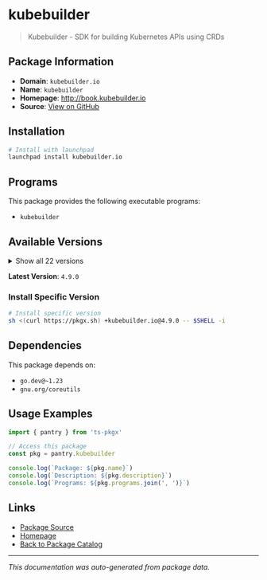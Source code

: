 # kubebuilder

> Kubebuilder - SDK for building Kubernetes APIs using CRDs

## Package Information

- **Domain**: `kubebuilder.io`
- **Name**: `kubebuilder`
- **Homepage**: http://book.kubebuilder.io
- **Source**: [View on GitHub](https://github.com/pkgxdev/pantry/tree/main/projects/kubebuilder.io/package.yml)

## Installation

```bash
# Install with launchpad
launchpad install kubebuilder.io
```

## Programs

This package provides the following executable programs:

- `kubebuilder`

## Available Versions

<details>
<summary>Show all 22 versions</summary>

- `4.9.0`, `4.8.0`, `4.7.1`, `4.7.0`, `4.6.0`
- `4.5.2`, `4.5.1`, `4.5.0`, `4.4.0`, `4.3.1`
- `4.3.0`, `4.2.0`, `4.1.1`, `4.1.0`, `4.0.0`
- `3.15.1`, `3.15.0`, `3.14.2`, `3.14.1`, `3.14.0`
- `3.13.0`, `3.12.0`

</details>

**Latest Version**: `4.9.0`

### Install Specific Version

```bash
# Install specific version
sh <(curl https://pkgx.sh) +kubebuilder.io@4.9.0 -- $SHELL -i
```

## Dependencies

This package depends on:

- `go.dev@~1.23`
- `gnu.org/coreutils`

## Usage Examples

```typescript
import { pantry } from 'ts-pkgx'

// Access this package
const pkg = pantry.kubebuilder

console.log(`Package: ${pkg.name}`)
console.log(`Description: ${pkg.description}`)
console.log(`Programs: ${pkg.programs.join(', ')}`)
```

## Links

- [Package Source](https://github.com/pkgxdev/pantry/tree/main/projects/kubebuilder.io/package.yml)
- [Homepage](http://book.kubebuilder.io)
- [Back to Package Catalog](../../package-catalog.md)

---

*This documentation was auto-generated from package data.*
